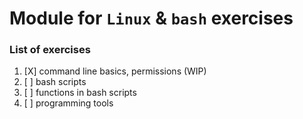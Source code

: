 # Module for `Linux` & `bash` exercises

### List of exercises

1. [X] command line basics, permissions (WIP)
2. [ ] bash scripts
3. [ ] functions in bash scripts
4. [ ] programming tools
